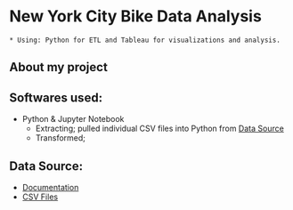 # New York City Bike Data Analysis
    * Using: Python for ETL and Tableau for visualizations and analysis.

## About my project

## Softwares used:
* Python & Jupyter Notebook 
    * Extracting; pulled individual CSV files into Python from [Data Source](https://s3.amazonaws.com/tripdata/index.html)
    * Transformed; 

## Data Source:
  * [Documentation](https://www.citibikenyc.com/system-data)
  * [CSV Files](https://s3.amazonaws.com/tripdata/index.html)

